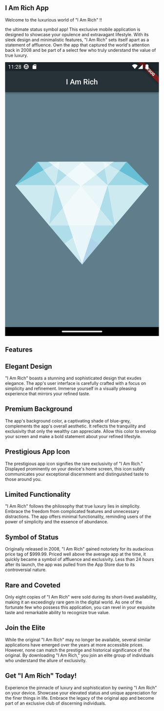 ## I Am Rich App
Welcome to the luxurious world of "I Am Rich" !!

the ultimate status symbol app! This exclusive mobile application is designed to showcase your opulence and extravagant lifestyle. With its sleek design and minimalistic features, "I Am Rich" sets itself apart as a statement of affluence. Own the app that captured the world's attention back in 2008 and be part of a select few who truly understand the value of true luxury.

![app](theapp.png)

## Features

## Elegant Design

"I Am Rich" boasts a stunning and sophisticated design that exudes elegance. The app's user interface is carefully crafted with a focus on simplicity and refinement. Immerse yourself in a visually pleasing experience that mirrors your refined taste.

## Premium Background
The app's background color, a captivating shade of blue-grey, complements the app's overall aesthetic. It reflects the tranquility and exclusivity that only the wealthy can appreciate. Allow this color to envelop your screen and make a bold statement about your refined lifestyle.

## Prestigious App Icon
The prestigious app icon signifies the rare exclusivity of "I Am Rich." Displayed prominently on your device's home screen, this icon subtly communicates your exceptional discernment and distinguished taste to those around you.

## Limited Functionality
"I Am Rich" follows the philosophy that true luxury lies in simplicity. Embrace the freedom from complicated features and unnecessary distractions. The app offers minimal functionality, reminding users of the power of simplicity and the essence of abundance.

## Symbol of Status
Originally released in 2008, "I Am Rich" gained notoriety for its audacious price tag of $999.99. Priced well above the average app at the time, it quickly became a symbol of affluence and exclusivity. Less than 24 hours after its launch, the app was pulled from the App Store due to its controversial nature.

## Rare and Coveted
Only eight copies of "I Am Rich" were sold during its short-lived availability, making it an exceedingly rare gem in the digital world. As one of the fortunate few who possess this application, you can revel in your exquisite taste and remarkable ability to recognize true value.

## Join the Elite
While the original "I Am Rich" may no longer be available, several similar applications have emerged over the years at more accessible prices. However, none can match the prestige and historical significance of the original. By downloading "I Am Rich," you join an elite group of individuals who understand the allure of exclusivity.

## Get "I Am Rich" Today!

Experience the pinnacle of luxury and sophistication by owning "I Am Rich" on your device. Showcase your elevated status and unique appreciation for the finer things in life. Embrace the legacy of the original app and become part of an exclusive club of discerning individuals.
